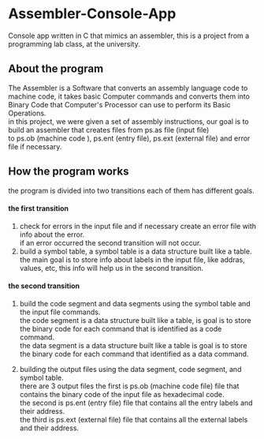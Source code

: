 # Assembler-Console-App
Console app written in C that mimics an assembler, this is a project from a programming lab class, at the university.  
  
## About the program
The Assembler is a Software that converts an assembly language code to machine code, it takes basic Computer commands and converts them into Binary Code that Computer's Processor can use to perform its Basic Operations.  
  in this project, we were given a set of assembly instructions, our goal is to build an assembler that creates files from ps.as file (input file)  
    to ps.ob (machine code ), ps.ent (entry file), ps.ext (external file) and error file if necessary. 


## How the program works
the program is divided into two transitions each of them has different goals.  

#### the first transition  
1. check for errors in the input file and if necessary create an error file with info about the error.  
  if an error occurred the second transition will not occur.
2. build a symbol table, a symbol table is a data structure built like a table.  
  the main goal is to store info about labels in the input file, like addras, values, etc, this info will help us in the second transition.
      
      
#### the second transition
1. build the code segment and data segments using the symbol table and the input file commands.  
  the code segment is a data structure built like a table, is goal is to store the binary code for each command that is identified as a code command.  
      the data segment is a data structure built like a table is goal is to store the binary code for each command that identified as a data command.  
            
2. building the output files using the data segment, code segment, and symbol table.  
  there are 3 output files the first is ps.ob (machine code file) file that contains the binary code of the input file as hexadecimal code.  
    the second is ps.ent (entry file) file that contains all the entry labels and their address.  
      the third is ps.ext (external file)  file that contains all the external labels and their address.
